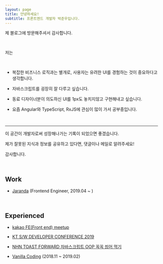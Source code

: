 ```yaml
---
layout: page
title: 안녕하세요!
subtitle: 프론트엔드 개발자 박준우입니다.
---
```


제 블로그에 방문해주셔서 감사합니다.

<br>

저는

<br>  

- 복잡한 비즈니스 로직과는 별개로, 사용자는 유려한 UI를 경험하는 것이 중요하다고 생각합니다.

- 자바스크립트를 굉장히 잘 다루고 싶습니다.

- 동료 디자이너분이 의도하신 UI를 1px도 놓치지않고 구현해내고 싶습니다.

- 요즘 Angular와 TypeScript, RxJS에 관심이 많이 가서 공부중입니다.

<br>

---



이 공간이 개발자로써 성장해나가는 기록이 되었으면 좋겠습니다.

제가 잘못된 지식과 정보를 공유하고 있다면, 댓글이나 메일로 알려주세요!

감사합니다.

<br>


## Work
- [Jaranda](https://jaranda.kr/) (Frontend Engineer, 2019.04 ~ )

<br>

## Experienced

- [kakao FE(Front end) meetup](https://tech.kakao.com/2019/10/24/kakao-fefront-end-meetup-2/)

- [KT S/W DEVELOPER CONFERENCE 2019](https://festa.io/events/344) 

- [NHN TOAST FORWARD 자바스크립트 OOP 꼭꼭 씹어 먹기](https://onoffmix.com/event/181202)

- [Vanilla Coding](https://www.vanillacoding.co/) (2018.11 ~ 2019.02)
